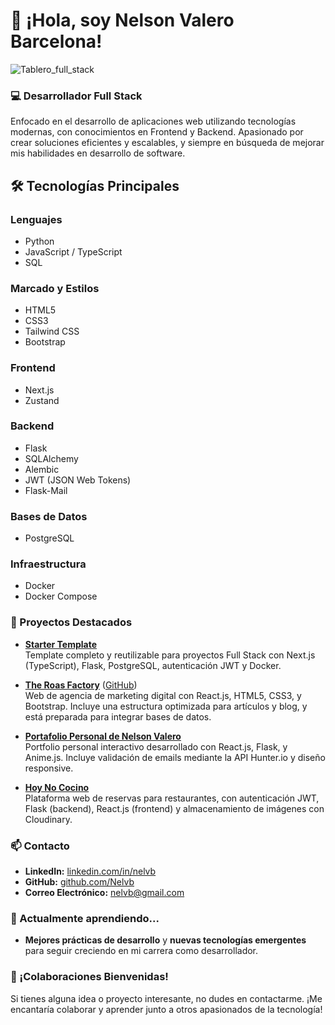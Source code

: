 # 👋 ¡Hola, soy Nelson Valero Barcelona!
![Tablero_full_stack](https://github.com/user-attachments/assets/2a7d3c27-fa02-4d37-89df-709c0e472d48)

### 💻 Desarrollador Full Stack
Enfocado en el desarrollo de aplicaciones web utilizando tecnologías modernas, con conocimientos en Frontend y Backend. Apasionado por crear soluciones eficientes y escalables, y siempre en búsqueda de mejorar mis habilidades en desarrollo de software.

## 🛠️ Tecnologías Principales

### Lenguajes
- Python
- JavaScript / TypeScript
- SQL

### Marcado y Estilos
- HTML5
- CSS3
- Tailwind CSS
- Bootstrap

### Frontend
- Next.js
- Zustand

### Backend
- Flask
- SQLAlchemy
- Alembic
- JWT (JSON Web Tokens)
- Flask-Mail

### Bases de Datos
- PostgreSQL

### Infraestructura
- Docker
- Docker Compose


### 🚀 Proyectos Destacados

- **[Starter Template](https://github.com/Nelvb/starter-template)**  
  Template completo y reutilizable para proyectos Full Stack con Next.js (TypeScript), Flask, PostgreSQL, autenticación JWT y Docker.

- **[The Roas Factory](https://the-roas-factory.vercel.app/)** ([GitHub](https://github.com/Nelvb/TheRoasFactory))  
  Web de agencia de marketing digital con React.js, HTML5, CSS3, y Bootstrap. Incluye una estructura optimizada para artículos y blog, y está preparada para integrar bases de datos.

- **[Portafolio Personal de Nelson Valero](https://github.com/4GeeksAcademy/Nelvb-portfolio)**  
  Portfolio personal interactivo desarrollado con React.js, Flask, y Anime.js. Incluye validación de emails mediante la API Hunter.io y diseño responsive.

- **[Hoy No Cocino](https://github.com/Nelvb/Proyecto-Hoy-No-Cocino)**  
  Plataforma web de reservas para restaurantes, con autenticación JWT, Flask (backend), React.js (frontend) y almacenamiento de imágenes con Cloudinary.


### 📫 Contacto
- **LinkedIn:** [linkedin.com/in/nelvb](https://linkedin.com/in/nelvb)
- **GitHub:** [github.com/Nelvb](https://github.com/Nelvb)
- **Correo Electrónico:** nelvb@gmail.com

### 🌱 Actualmente aprendiendo...
- **Mejores prácticas de desarrollo** y **nuevas tecnologías emergentes** para seguir creciendo en mi carrera como desarrollador.

### 🤝 ¡Colaboraciones Bienvenidas!
Si tienes alguna idea o proyecto interesante, no dudes en contactarme. ¡Me encantaría colaborar y aprender junto a otros apasionados de la tecnología!

